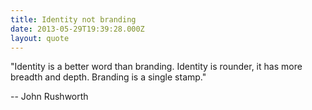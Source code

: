 ```yaml
---
title: Identity not branding
date: 2013-05-29T19:39:28.000Z
layout: quote
---
```


"Identity is a better word than branding. Identity is rounder, it has more breadth and depth. Branding is a single stamp."

-- John Rushworth
